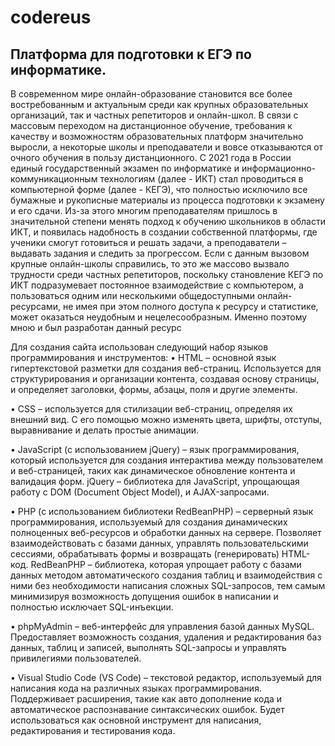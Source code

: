 # codereus
## Платформа для подготовки к ЕГЭ по информатике.
В современном мире онлайн-образование становится все более востребованным и актуальным среди как крупных образовательных организаций, так и частных репетиторов и онлайн-школ. В связи с массовым переходом на дистанционное обучение, требования к качеству и возможностям образовательных платформ значительно выросли, а некоторые школы и преподаватели и вовсе отказываются от очного обучения в пользу дистанционного.
С 2021 года в России единый государственный экзамен по информатике и информационно-коммуникационным технологиям (далее - ИКТ) стал проводиться в компьютерной форме (далее - КЕГЭ), что полностью исключило все бумажные и рукописные материалы из процесса подготовки к экзамену и его сдачи. Из-за этого многим преподавателям пришлось в значительной степени менять подход к обучению школьников в области ИКТ, и появилась надобность  в создании собственной платформы, где ученики смогут готовиться и решать задачи, а преподаватели – выдавать задания и следить за прогрессом. Если с данным вызовом крупные онлайн-школы справились, то это же массово вызвало трудности среди частных репетиторов, поскольку становление КЕГЭ по ИКТ подразумевает постоянное взаимодействие с компьютером, а пользоваться одним или несколькими общедоступными онлайн-ресурсами, не имея при этом полного доступа к ресурсу и статистике, может оказаться неудобным и нецелесообразным.
Именно поэтому мною и был разработан данный ресурс


Для создания сайта использован следующий набор языков программирования и инструментов:
•	HTML – основной язык гипертекстовой разметки для создания веб-страниц. Используется для структурирования и организации контента, создавая основу страницы, и определяет заголовки, формы, абзацы, поля и другие элементы.

•	CSS – используется для  стилизации веб-страниц, определяя их внешний вид. С его помощью можно изменять цвета, шрифты, отступы, выравнивание и делать простые анимации.

•	JavaScript (с использованием jQuery) – язык программирования, который используется для создания интерактива между пользователем и веб-страницей, таких как динамическое обновление контента и валидация форм. jQuery – библиотека для JavaScript, упрощающая работу с DOM (Document Object Model), и AJAX-запросами.

•	PHP (с использованием библиотеки RedBeanPHP) – серверный язык программирования, используемый для создания динамических полноценных веб-ресурсов и обработки данных на сервере. Позволяет взаимодействовать с базами данных, управлять пользовательскими сессиями, обрабатывать формы и возвращать (генерировать) HTML-код. RedBeanPHP – библиотека, которая упрощает работу с базами данных методом автоматического создания таблиц и взаимодействия с ними без необходимости написания сложных SQL-запросов, тем самым минимизируя возможность допущения ошибок в написании и полностью исключает SQL-инъекции.

•	phpMyAdmin – веб-интерфейс для управления базой данных MySQL. Предоставляет возможность создания, удаления и редактирования баз данных, таблиц и записей, выполнять SQL-запросы и управлять привилегиями пользователей.

•	Visual Studio Code (VS Code) – текстовой редактор, используемый для написания кода на различных языках программирования. Поддерживает расширения, такие как авто дополнение кода и автоматическое распознавание синтаксических ошибок. Будет использоваться как основной инструмент для написания, редактирования и тестирования кода.


